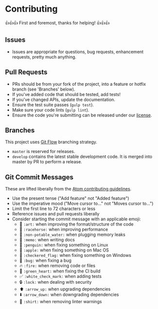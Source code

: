 # Contributing

:+1::+1::+1: First and foremost, thanks for helping! :+1::+1::+1:

## Issues

* Issues are appropriate for questions, bug requests, enhancement requests, pretty much anything.

## Pull Requests

* PRs should be from your fork of the project, into a feature or hotfix branch (see 'Branches' below).
* If you've added code that should be tested, add tests!
* If you've changed APIs, update the documentation.
* Ensure the test suite passes (`gulp test`).
* Make sure your code lints (`gulp lint`).
* Ensure the code you're submitting can be released under our [license](https://github.com/spikeheap/labkey-subject-view/blob/master/LICENSE.md).

## Branches

This project uses [Git Flow](https://www.atlassian.com/git/tutorials/comparing-workflows/gitflow-workflow) branching strategy.

* `master` is reserved for releases.
* `develop` contains the latest stable development code. It is merged into master by PR to perform a release.

## Git Commit Messages

These are lifted liberally from the [Atom contributing guidelines](https://raw.githubusercontent.com/atom/atom/master/CONTRIBUTING.md).

* Use the present tense ("Add feature" not "Added feature")
* Use the imperative mood ("Move cursor to..." not "Moves cursor to...")
* Limit the first line to 72 characters or less
* Reference issues and pull requests liberally
* Consider starting the commit message with an applicable emoji:
    * :art: `:art:` when improving the format/structure of the code
    * :racehorse: `:racehorse:` when improving performance
    * :non-potable_water: `:non-potable_water:` when plugging memory leaks
    * :memo: `:memo:` when writing docs
    * :penguin: `:penguin:` when fixing something on Linux
    * :apple: `:apple:` when fixing something on Mac OS
    * :checkered_flag: `:checkered_flag:` when fixing something on Windows
    * :bug: `:bug:` when fixing a bug
    * :fire: `:fire:` when removing code or files
    * :green_heart: `:green_heart:` when fixing the CI build
    * :white_check_mark: `:white_check_mark:` when adding tests
    * :lock: `:lock:` when dealing with security
    * :arrow_up: `:arrow_up:` when upgrading dependencies
    * :arrow_down: `:arrow_down:` when downgrading dependencies
    * :shirt: `:shirt:` when removing linter warnings